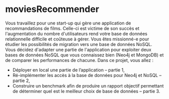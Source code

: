 # moviesRecommender
Vous travaillez pour une start-up qui gère une application de recommandations de films. Celle-ci est
victime de son succès et l'augmentation du nombre d'utilisateurs rend votre base de données
relationnelle difficile et coûteuse à gérer. Vous êtes missionné-e pour étudier les possibilités de
migration vers une base de données NoSQL. Vous décidez d'adapter une partie de l'application pour
exploiter deux bases de données NoSQL que vous connaissez bien (Neo4j et MongoDB) et de comparer
les performances de chacune.
Dans ce projet, vous allez :
- Déployer en local une partie de l’application – partie 1,
- Ré-implémenter les accès à la base de données pour Neo4j et NoSQL – partie 2,
- Construire un benchmark afin de produire un rapport objectif permettant de déterminer quel
est le meilleur choix de base de données – partie 3.

